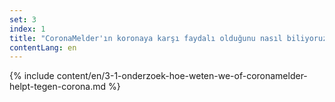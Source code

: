 ```yaml
---
set: 3
index: 1
title: "CoronaMelder'ın koronaya karşı faydalı olduğunu nasıl biliyoruz?"
contentLang: en
---
```

{% include content/en/3-1-onderzoek-hoe-weten-we-of-coronamelder-helpt-tegen-corona.md %}
